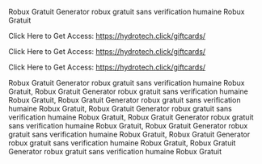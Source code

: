 Robux Gratuit Generator robux gratuit sans verification humaine Robux Gratuit

Click Here to Get Access: https://hydrotech.click/giftcards/

Click Here to Get Access: https://hydrotech.click/giftcards/

Click Here to Get Access: https://hydrotech.click/giftcards/

Robux Gratuit Generator robux gratuit sans verification humaine Robux Gratuit, Robux Gratuit Generator robux gratuit sans verification humaine Robux Gratuit, Robux Gratuit Generator robux gratuit sans verification humaine Robux Gratuit, Robux Gratuit Generator robux gratuit sans verification humaine Robux Gratuit, Robux Gratuit Generator robux gratuit sans verification humaine Robux Gratuit, Robux Gratuit Generator robux gratuit sans verification humaine Robux Gratuit, Robux Gratuit Generator robux gratuit sans verification humaine Robux Gratuit, Robux Gratuit Generator robux gratuit sans verification humaine Robux Gratuit
